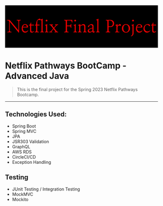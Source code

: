 ![alt text](Netflix_Final_Project.png)
# Netflix Pathways BootCamp - Advanced Java


>This is the final project for the Spring 2023 Netflix Pathways Bootcamp. 

---

## Technologies Used: 
- Spring Boot
- Spring MVC
- JPA
- JSR303 Validation
- GraphQL
- AWS RDS
- CircleCI/CD
- Exception Handling

## Testing
- JUnit Testing / Integration Testing
- MockMVC
- Mockito
